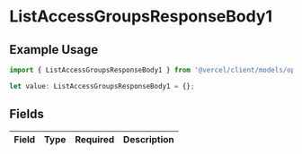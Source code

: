 # ListAccessGroupsResponseBody1

## Example Usage

```typescript
import { ListAccessGroupsResponseBody1 } from '@vercel/client/models/operations';

let value: ListAccessGroupsResponseBody1 = {};
```

## Fields

| Field | Type | Required | Description |
| ----- | ---- | -------- | ----------- |
